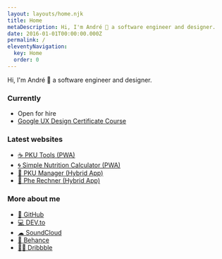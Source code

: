 ```yaml
---
layout: layouts/home.njk
title: Home
metaDescription: Hi, I'm André 👋 a software engineer and designer.
date: 2016-01-01T00:00:00.000Z
permalink: /
eleventyNavigation:
  key: Home
  order: 0
---
```


Hi, I'm André 👋 a software engineer and designer.

### Currently

- Open for hire
- [Google UX Design Certificate Course](https://www.coursera.org/professional-certificates/google-ux-design-de)

### Latest websites

- [☕ PKU Tools (PWA)](https://pkutools.com/)
- [🌀 Simple Nutrition Calculator (PWA)](https://github.com/andrereus/simple-nutrition-calculator)
- [🍴 PKU Manager (Hybrid App)](https://pkumanager.com/)
- [📝 Phe Rechner (Hybrid App)](https://pherechner.de/)

### More about me

- [🐙 GitHub](https://github.com/andrereus)
- [💻 DEV.to](https://dev.to/andrereus)
- [☁ SoundCloud](https://soundcloud.com/amrdrew)
- [🎨 Behance](https://www.behance.net/andrereus)
- [🧑‍🎨 Dribbble](https://dribbble.com/andrereus)
